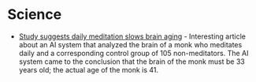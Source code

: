 # Science

* [Study suggests daily meditation slows brain aging](https://medicalxpress.com/news/2020-03-daily-meditation-brain-aging.html) - Interesting article about an AI system that analyzed the brain of a monk who meditates daily and a corresponding control group of 105 non-meditators. The AI system came to the conclusion that the brain of the monk must be 33 years old; the actual age of the monk is 41.

